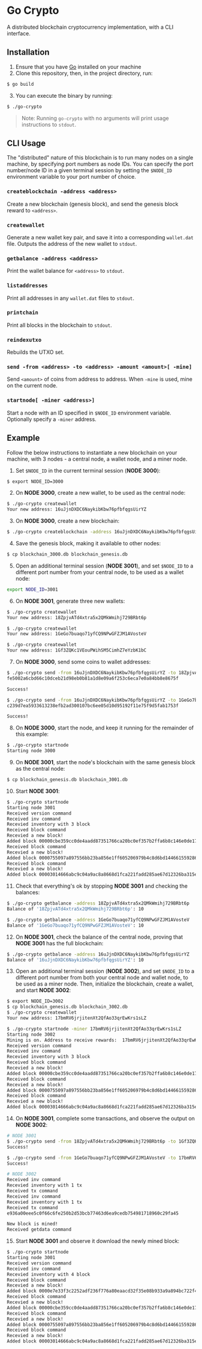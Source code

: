 # Go Crypto
A distributed blockchain cryptocurrency implementation, with a CLI interface.

## Installation
1. Ensure that you have [Go](https://golang.org/doc/install) installed on your machine
2. Clone this repository, then, in the project directory, run:
```sh
$ go build
```
3. You can execute the binary by running:
```sh
$ ./go-crypto
```
> Note: Running `go-crypto` with no arguments will print usage instructions to `stdout`.

## CLI Usage
The "distributed" nature of this blockchain is to run many nodes on a single machine, by specifying port numbers as node IDs. You can specify the port number/node ID in a given terminal session by setting the `$NODE_ID` environment variable to your port number of choice.

### `createblockchain -address <address>`
Create a new blockchain (genesis block), and send the genesis block reward to `<address>`.

### `createwallet`
Generate a new wallet key pair, and save it into a corresponding `wallet.dat` file. Outputs the address of the new wallet to `stdout`.

### `getbalance -address <address>`
Print the wallet balance for `<address>` to `stdout`.

### `listaddresses`
Print all addresses in any `wallet.dat` files to `stdout`.

### `printchain`
Print all blocks in the blockchain to `stdout`.

### `reindexutxo`
Rebuilds the UTXO set.

### `send -from <address> -to <address> -amount <amount>[ -mine]`
Send `<amount>` of coins from address to address. When `-mine` is used, mine on the current node.

### `startnode[ -miner <address>]`
Start a node with an ID specified in `$NODE_ID` environment variable. Optionally specify a `-miner` address.

## Example
Follow the below instructions to instantiate a new blockchain on your machine, with 3 nodes - a central node, a wallet node, and a miner node.
1. Set `$NODE_ID` in the current terminal session (**NODE 3000**):
```sh
$ export NODE_ID=3000
```
2. On **NODE 3000**, create a new wallet, to be used as the central node:
```sh
$ ./go-crypto createwallet
Your new address: 16uJjnDXDC6NaykibKbw76pfbfqgsUirYZ
```
3. On **NODE 3000**, create a new blockchain:
```sh
$ ./go-crypto createblockchain -address 16uJjnDXDC6NaykibKbw76pfbfqgsUirYZ
```
4. Save the genesis block, making it available to other nodes:
```sh
$ cp blockchain_3000.db blockchain_genesis.db
```
5. Open an additional terminal session (**NODE 3001**), and set `$NODE_ID` to a different port number from your central node, to be used as a wallet node:
```sh
export NODE_ID=3001
```
6. On **NODE 3001**, generate three new wallets:
```sh
$ ./go-crypto createwallet
Your new address: 18ZpjvATd4xtra5x2QMkWmihj729BRbt6p

$ ./go-crypto createwallet
Your new address: 1GeGo7buaqo71yfCQ9NPwGFZJM1AVosteV

$ ./go-crypto createwallet
Your new address: 1Gf3ZQKc1VEouPWihSM5CimhZ7eYzbK1bC
```
7. On **NODE 3000**, send some coins to wallet addresses:
```sh
$ ./go-crypto send -from 16uJjnDXDC6NaykibKbw76pfbfqgsUirYZ -to 18ZpjvATd4xtra5x2QMkWmihj729BRbt6p -amount 10 -mine
fe5002a6cbd66c10dceb21d98eb0b81a1d8e09a6f253c6eca7e0a84bb8e8675f

Success!

$ ./go-crypto send -from 16uJjnDXDC6NaykibKbw76pfbfqgsUirYZ -to 1GeGo7buaqo71yfCQ9NPwGFZJM1AVosteV -amount 10 -mine
c239d7ea5933613238efb2ad300107bc6ee05d10d95192f11e75f9d5fab1753f

Success!
```
8. On **NODE 3000**, start the node, and keep it running for the remainder of this example:
```sh
$ ./go-crypto startnode
Starting node 3000

```
9. On **NODE 3001**, start the node's blockchain with the same genesis block as the central node:
```sh
$ cp blockchain_genesis.db blockchain_3001.db
```
10. Start **NODE 3001**:
```sh
$ ./go-crypto startnode
Starting node 3001
Received version command
Received inv command
Recevied inventory with 3 block
Received block command
Recevied a new block!
Added block 00000cbe359cc0de4aadd87351766ca20bc0ef357b2ffa6b8c146e0de17e3621
Received block command
Recevied a new block!
Added block 0000755097a897556bb23ba856e1ff605206979b4c8d6bd1446615592866c70c
Received block command
Recevied a new block!
Added block 00003014666abc9c04a9ac8a8668d1fca221fadd285ae67d12326ba315e6c472
```
11. Check that everything's ok by stopping **NODE 3001** and checking the balances:
```sh
$ ./go-crypto getbalance -address 18ZpjvATd4xtra5x2QMkWmihj729BRbt6p
Balance of '18ZpjvATd4xtra5x2QMkWmihj729BRbt6p': 10

$ ./go-crypto getbalance -address 1GeGo7buaqo71yfCQ9NPwGFZJM1AVosteV
Balance of '1GeGo7buaqo71yfCQ9NPwGFZJM1AVosteV': 10
```
12. On **NODE 3001**, check the balance of the central node, proving that **NODE 3001** has the full blockchain:
```sh
$ ./go-crypto getbalance -address 16uJjnDXDC6NaykibKbw76pfbfqgsUirYZ
Balance of '16uJjnDXDC6NaykibKbw76pfbfqgsUirYZ': 10
```
13. Open an additional terminal session (**NODE 3002**), and set `$NODE_ID` to a different port number from both your central node and wallet node, to be used as a miner node. Then, initialize the blockchain, create a wallet, and start **NODE 3002**:
```sh
$ export NODE_ID=3002
$ cp blockchain_genesis.db blockchain_3002.db
$ ./go-crypto createwallet
Your new address: 17bmRV6jrjitenXt2QfAo33qrEwKrs1sLZ

$ ./go-crypto startnode -miner 17bmRV6jrjitenXt2QfAo33qrEwKrs1sLZ
Starting node 3002
Mining is on. Address to receive rewards:  17bmRV6jrjitenXt2QfAo33qrEwKrs1sLZ
Received version command
Received inv command
Recevied inventory with 3 block
Received block command
Recevied a new block!
Added block 00000cbe359cc0de4aadd87351766ca20bc0ef357b2ffa6b8c146e0de17e3621
Received block command
Recevied a new block!
Added block 0000755097a897556bb23ba856e1ff605206979b4c8d6bd1446615592866c70c
Received block command
Recevied a new block!
Added block 00003014666abc9c04a9ac8a8668d1fca221fadd285ae67d12326ba315e6c472
```
14. On **NODE 3001**, complete some transactions, and observe the output on **NODE 3002**:
```sh
# NODE 3001
$ ./go-crypto send -from 18ZpjvATd4xtra5x2QMkWmihj729BRbt6p -to 1Gf3ZQKc1VEouPWihSM5CimhZ7eYzbK1bC -amount 1
Success!

$ ./go-crypto send -from 1GeGo7buaqo71yfCQ9NPwGFZJM1AVosteV -to 17bmRV6jrjitenXt2QfAo33qrEwKrs1sLZ -amount 1
Success!

# NODE 3002
Received inv command
Recevied inventory with 1 tx
Received tx command
Received inv command
Recevied inventory with 1 tx
Received tx command
e936a00eee5c0f66c6fe250b2d53bcb77463d6ea9cedb754981718960c29fa45

New block is mined!
Received getdata command

```
15. Start **NODE 3001** and observe it download the newly mined block:
```sh
$ ./go-crypto startnode
Starting node 3001
Received version command
Received inv command
Recevied inventory with 4 block
Received block command
Recevied a new block!
Added block 0000e7e33f3c2252adf236f776a80eaacd32f35e08b933a9a894bc722f46253e
Received block command
Recevied a new block!
Added block 00000cbe359cc0de4aadd87351766ca20bc0ef357b2ffa6b8c146e0de17e3621
Received block command
Recevied a new block!
Added block 0000755097a897556bb23ba856e1ff605206979b4c8d6bd1446615592866c70c
Received block command
Recevied a new block!
Added block 00003014666abc9c04a9ac8a8668d1fca221fadd285ae67d12326ba315e6c472
```
